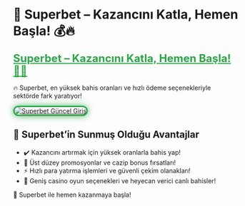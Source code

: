 <h1>🎯 Superbet – Kazancını Katla, Hemen Başla! 💰🔥</h1>  

<a href="https://cutt.ly/SuperbetLink" title="Superbet Güncel Giriş" style="color: #28a745; font-size: 24px; font-weight: bold;">Superbet – Kazancını Katla, Hemen Başla! 🎰💎</a>  

🔥 Superbet, en yüksek bahis oranları ve hızlı ödeme seçenekleriyle sektörde fark yaratıyor!  

<a href="https://cutt.ly/SuperbetLink" title="Superbet Güncel Giriş">  
<img src="https://i.ibb.co/BtMhhf6/g-venligiris.jpg" alt="Superbet Güncel Giriş" style="max-width: 100%; border: 3px solid #28a745; border-radius: 15px; box-shadow: 0px 0px 15px rgba(40, 167, 69, 0.8);">  
</a>  

<h2>🚀 Superbet’in Sunmuş Olduğu Avantajlar</h2>  
<ul>
  <li>✔️ Kazancını artırmak için yüksek oranlarla bahis yap!</li>
  <li>🎁 Üst düzey promosyonlar ve cazip bonus fırsatları!</li>
  <li>⚡️ Hızlı para yatırma işlemleri ve güvenli çekim olanakları!</li>
  <li>🎲 Geniş casino oyun seçenekleri ve heyecan verici canlı bahisler!</li>
</ul>

💎 Superbet ile hemen kazanmaya başla!  
